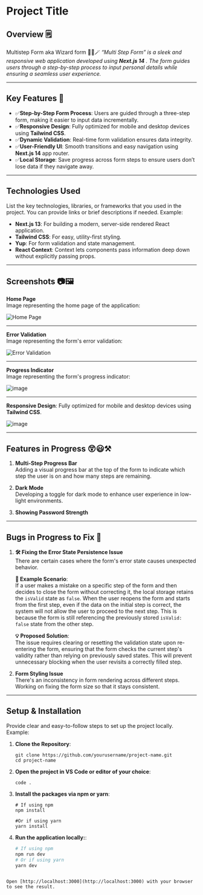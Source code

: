 
# Project Title

## Overview 🗒️
Multistep Form aka Wizard form 🧙‍♂️🪄
_“Multi Step Form” is a sleek and responsive web application developed using **Next.js 14** . The form guides users through a step-by-step process to input personal details while ensuring a seamless user experience._

---

## Key Features 🎂
- ✅**Step-by-Step Form Process**: Users are guided through a three-step form, making it easier to input data incrementally.
- ✅**Responsive Design**: Fully optimized for mobile and desktop devices using **Tailwind CSS**.
- ✅**Dynamic Validation**: Real-time form validation ensures data integrity.
- ✅**User-Friendly UI**: Smooth transitions and easy navigation using **Next.js 14** app router.
- ✅**Local Storage**: Save progress across form steps to ensure users don’t lose data if they navigate away.

---

## Technologies Used
List the key technologies, libraries, or frameworks that you used in the project. You can provide links or brief descriptions if needed. Example:

- **Next.js 13**: For building a modern, server-side rendered React application.
- **Tailwind CSS**: For easy, utility-first styling.
- **Yup**: For form validation and state management.
- **React Context**: Context lets components pass information deep down without explicitly passing props.
 
---

## Screenshots 📷🖼️

**Home Page**  
Image representing the home page of the application:

![Home Page](https://github.com/user-attachments/assets/c2352021-7d7b-4315-a567-92c84abf1abc)

---

**Error Validation**  
Image representing the form's error validation:

![Error Validation](https://github.com/user-attachments/assets/9bd2b0a7-7672-40b2-9bfd-5a36126cef03)


---

**Progress Indicator**  
Image representing the form's progress indicator:

![image](https://github.com/user-attachments/assets/84eb36a8-bbb5-45d0-939f-6ca73f40af31)

---

**Responsive Design**:
Fully optimized for mobile and desktop devices using **Tailwind CSS**.

![image](https://github.com/user-attachments/assets/1d411c56-8235-4d5a-9710-ae5f6bfd67c9)


---
## Features in Progress 😲😃⚒️

1. **Multi-Step Progress Bar**  
   Adding a visual progress bar at the top of the form to indicate which step the user is on and how many steps are remaining.

2. **Dark Mode**  
   Developing a toggle for dark mode to enhance user experience in low-light environments.

3. **Showing Password Strength**  
   
---

## Bugs in Progress to Fix 🐞

1. **🛠️ Fixing the Error State Persistence Issue**  
   There are certain cases where the form's error state causes unexpected behavior. 

   **🚨 Example Scenario**:  
   If a user makes a mistake on a specific step of the form and then decides to close the form without correcting it, the local storage retains the `isValid` state as `false`. When the user reopens the form and starts from the first step, even if the data on the initial step is correct, the system will not allow the user to proceed to the next step. This is because the form is still referencing the previously stored `isValid: false` state from the other step.

   **💡 Proposed Solution**:  
   The issue requires clearing or resetting the validation state upon re-entering the form, ensuring that the form checks the current step's validity rather than relying on previously saved states. This will prevent unnecessary blocking when the user revisits a correctly filled step.

2. **Form Styling Issue**  
   There's an inconsistency in form rendering across different steps. Working on fixing the form size so that it stays consistent.


---

## Setup & Installation
Provide clear and easy-to-follow steps to set up the project locally. Example:

1. **Clone the Repository**:
   ```
   git clone https://github.com/yourusername/project-name.git
   cd project-name
   ```
2. **Open the project in VS Code or editor of your choice**:
   ```
   code .
   ```

3. **Install the packages via npm or yarn**:
   ```
   # If using npm
   npm install

   #Or if using yarn
   yarn install
   ```
3. **Run the application locally:**:
   ```bash
   # If using npm
   npm run dev
   # Or if using yarn
   yarn dev
```

Open [http://localhost:3000](http://localhost:3000) with your browser to see the result.
